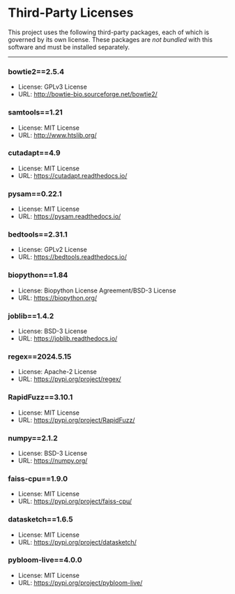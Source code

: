 # Third-Party Licenses

This project uses the following third-party packages, each of which is governed by its own license. These packages are *not bundled* with this software and must be installed separately.

---

### bowtie2==2.5.4
- License: GPLv3 License
- URL: http://bowtie-bio.sourceforge.net/bowtie2/

### samtools==1.21
- License: MIT License
- URL: http://www.htslib.org/

### cutadapt==4.9
- License: MIT License
- URL: https://cutadapt.readthedocs.io/

### pysam==0.22.1
- License: MIT License
- URL: https://pysam.readthedocs.io/

### bedtools==2.31.1
- License: GPLv2 License
- URL: https://bedtools.readthedocs.io/

### biopython==1.84
- License: Biopython License Agreement/BSD-3 License
- URL: https://biopython.org/

### joblib==1.4.2
- License: BSD-3 License
- URL: https://joblib.readthedocs.io/

### regex==2024.5.15
- License: Apache-2 License
- URL: https://pypi.org/project/regex/

### RapidFuzz==3.10.1
- License: MIT License
- URL: https://pypi.org/project/RapidFuzz/

### numpy==2.1.2
- License: BSD-3 License
- URL: https://numpy.org/

### faiss-cpu==1.9.0
- License: MIT License
- URL: https://pypi.org/project/faiss-cpu/

### datasketch==1.6.5
- License: MIT License
- URL: https://pypi.org/project/datasketch/

### pybloom-live==4.0.0
- License: MIT License
- URL: https://pypi.org/project/pybloom-live/